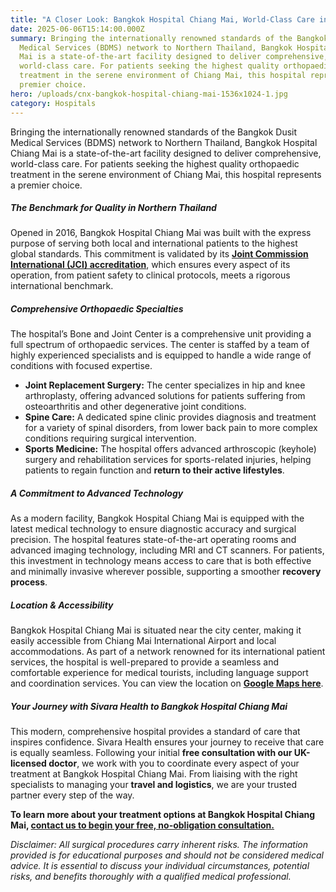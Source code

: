 ```yaml
---
title: "A Closer Look: Bangkok Hospital Chiang Mai, World-Class Care in the North"
date: 2025-06-06T15:14:00.000Z
summary: Bringing the internationally renowned standards of the Bangkok Dusit
  Medical Services (BDMS) network to Northern Thailand, Bangkok Hospital Chiang
  Mai is a state-of-the-art facility designed to deliver comprehensive,
  world-class care. For patients seeking the highest quality orthopaedic
  treatment in the serene environment of Chiang Mai, this hospital represents a
  premier choice.
hero: /uploads/cnx-bangkok-hospital-chiang-mai-1536x1024-1.jpg
category: Hospitals
---
```

Bringing the internationally renowned standards of the Bangkok Dusit Medical Services (BDMS) network to Northern Thailand, Bangkok Hospital Chiang Mai is a state-of-the-art facility designed to deliver comprehensive, world-class care. For patients seeking the highest quality orthopaedic treatment in the serene environment of Chiang Mai, this hospital represents a premier choice.

##### **The Benchmark for Quality in Northern Thailand**

Opened in 2016, Bangkok Hospital Chiang Mai was built with the express purpose of serving both local and international patients to the highest global standards. This commitment is validated by its **[Joint Commission International (JCI) accreditation](https://www.jointcommissioninternational.org)**, which ensures every aspect of its operation, from patient safety to clinical protocols, meets a rigorous international benchmark.

##### **Comprehensive Orthopaedic Specialties**

The hospital’s Bone and Joint Center is a comprehensive unit providing a full spectrum of orthopaedic services. The center is staffed by a team of highly experienced specialists and is equipped to handle a wide range of conditions with focused expertise.

* **Joint Replacement Surgery:** The center specializes in hip and knee arthroplasty, offering advanced solutions for patients suffering from osteoarthritis and other degenerative joint conditions.
* **Spine Care:** A dedicated spine clinic provides diagnosis and treatment for a variety of spinal disorders, from lower back pain to more complex conditions requiring surgical intervention.
* **Sports Medicine:** The hospital offers advanced arthroscopic (keyhole) surgery and rehabilitation services for sports-related injuries, helping patients to regain function and **return to their active lifestyles**.

##### **A Commitment to Advanced Technology**

As a modern facility, Bangkok Hospital Chiang Mai is equipped with the latest medical technology to ensure diagnostic accuracy and surgical precision. The hospital features state-of-the-art operating rooms and advanced imaging technology, including MRI and CT scanners. For patients, this investment in technology means access to care that is both effective and minimally invasive wherever possible, supporting a smoother **recovery process**.

##### **Location & Accessibility**

Bangkok Hospital Chiang Mai is situated near the city center, making it easily accessible from Chiang Mai International Airport and local accommodations. As part of a network renowned for its international patient services, the hospital is well-prepared to provide a seamless and comfortable experience for medical tourists, including language support and coordination services. You can view the location on **[Google Maps here](https://maps.app.goo.gl/6ZgccUfrDuvr93eh7)**.

##### **Your Journey with Sivara Health to Bangkok Hospital Chiang Mai**

This modern, comprehensive hospital provides a standard of care that inspires confidence. Sivara Health ensures your journey to receive that care is equally seamless. Following your initial **free consultation with our UK-licensed doctor**, we work with you to coordinate every aspect of your treatment at Bangkok Hospital Chiang Mai. From liaising with the right specialists to managing your **travel and logistics**, we are your trusted partner every step of the way.

**To learn more about your treatment options at Bangkok Hospital Chiang Mai, [contact us to begin your free, no-obligation consultation.](https://sivara.health/#consultation)**





*Disclaimer: All surgical procedures carry inherent risks. The information provided is for educational purposes and should not be considered medical advice. It is essential to discuss your individual circumstances, potential risks, and benefits thoroughly with a qualified medical professional.*
